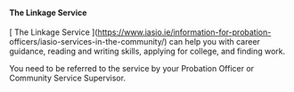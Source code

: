 ####  **The Linkage Service**

[ The Linkage Service ](https://www.iasio.ie/information-for-probation-
officers/iasio-services-in-the-community/) can help you with career guidance,
reading and writing skills, applying for college, and finding work.

You need to be referred to the service by your Probation Officer or Community
Service Supervisor.
